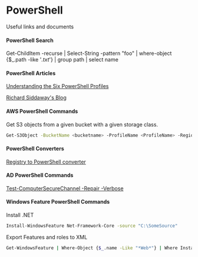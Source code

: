 # PowerShell
Useful links and documents

#### PowerShell Search

Get-ChildItem -recurse | Select-String -pattern "foo" | where-object {$_.path -like '*.txt*'} | group path | select name

#### PowerShell Articles

[Understanding the Six PowerShell Profiles](https://devblogs.microsoft.com/scripting/understanding-the-six-powershell-profiles/)

[Richard Siddaway's Blog](https://richardspowershellblog.wordpress.com/)

#### AWS PowerShell Commands

Get S3 objects from a given bucket with a given storage class.

```sh
Get-S3Object -BucketName <bucketname> -ProfileName <ProfileName> -Region <Region>  | Where-Object {$_.StorageClass -eq "GLACIER"}
```

#### PowerShell Converters

[Registry to PowerShell converter](https://reg2ps.azurewebsites.net/)

#### AD PowerShell Commands

[Test-ComputerSecureChannel -Repair -Verbose](https://docs.microsoft.com/en-us/powershell/module/microsoft.powershell.management/test-computersecurechannel?view=powershell-5.1)

#### Windows Feature PowerShell Commands

Install .NET

```sh
Install-WindowsFeature Net-Framework-Core -source "C:\SomeSource"
```

Export Features and roles to XML

```sh
Get-WindowsFeature | Where-Object {$_.name -Like "*Web*"} | Where Installed | Export-Clixml C:\TEMP\InstalledRoles.xml
```
